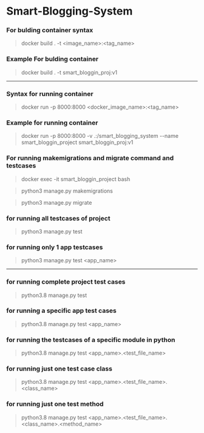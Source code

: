# Smart-Blogging-System


### For bulding container syntax
> docker build . -t <image_name>:<tag_name>

### Example For bulding container 
> docker build . -t smart_bloggin_proj:v1 

---

### Syntax for running container
> docker run -p 8000:8000 <docker_image_name>:<tag_name>

### Example for running container
> docker run -p 8000:8000 -v .:/smart_blogging_system --name smart_bloggin_project smart_bloggin_proj:v1

### For running makemigrations and migrate command and testcases
> docker exec -it smart_bloggin_project bash

> python3 manage.py makemigrations

> python3 manage.py migrate

### for running all testcases of project
> python3 manage.py test

### for running only 1 app testcases 
> python3 manage.py test <app_name>

---

### for running complete project test cases
> python3.8 manage.py test

### for running a specific app test cases
> python3.8 manage.py test <app_name>

### for running the testcases of a specific module in python
> python3.8 manage.py test <app_name>.<test_file_name>

### for running just one test case class
> python3.8 manage.py test <app_name>.<test_file_name>.<class_name>

### for running just one test method
> python3.8 manage.py test <app_name>.<test_file_name>.<class_name>.<method_name>